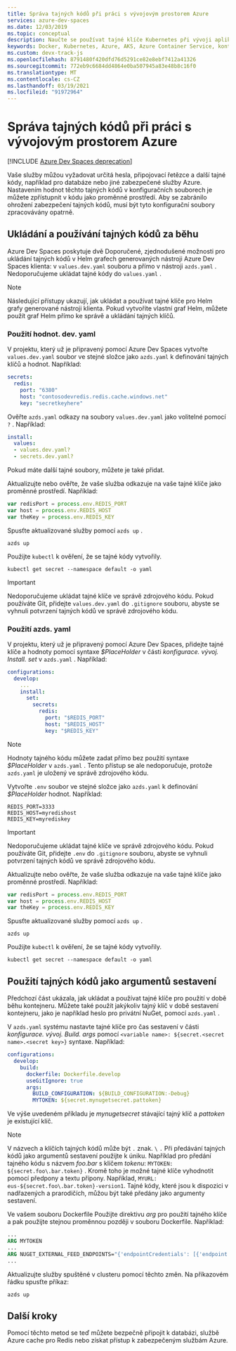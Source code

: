 ```yaml
---
title: Správa tajných kódů při práci s vývojovým prostorem Azure
services: azure-dev-spaces
ms.date: 12/03/2019
ms.topic: conceptual
description: Naučte se používat tajné klíče Kubernetes při vývoji aplikací s využitím Azure Dev Spaces nebo při jejich sestavování.
keywords: Docker, Kubernetes, Azure, AKS, Azure Container Service, kontejnery
ms.custom: devx-track-js
ms.openlocfilehash: 8791480f420dfd76d5291ce82e8ebf7412a41326
ms.sourcegitcommit: 772eb9c6684dd4864e0ba507945a83e48b8c16f0
ms.translationtype: MT
ms.contentlocale: cs-CZ
ms.lasthandoff: 03/19/2021
ms.locfileid: "91972964"
---
```

# <a name="how-to-manage-secrets-when-working-with-an-azure-dev-space"></a>Správa tajných kódů při práci s vývojovým prostorem Azure

[!INCLUDE [Azure Dev Spaces deprecation](../../../includes/dev-spaces-deprecation.md)]

Vaše služby můžou vyžadovat určitá hesla, připojovací řetězce a další tajné kódy, například pro databáze nebo jiné zabezpečené služby Azure. Nastavením hodnot těchto tajných kódů v konfiguračních souborech je můžete zpřístupnit v kódu jako proměnné prostředí.  Aby se zabránilo ohrožení zabezpečení tajných kódů, musí být tyto konfigurační soubory zpracovávány opatrně.

## <a name="storing-and-using-runtime-secrets"></a>Ukládání a používání tajných kódů za běhu

Azure Dev Spaces poskytuje dvě Doporučené, zjednodušené možnosti pro ukládání tajných kódů v Helm grafech generovaných nástroji Azure Dev Spaces klienta: v `values.dev.yaml` souboru a přímo v nástroji `azds.yaml` . Nedoporučujeme ukládat tajné kódy do `values.yaml` .

> [!NOTE]
> Následující přístupy ukazují, jak ukládat a používat tajné klíče pro Helm grafy generované nástroji klienta. Pokud vytvoříte vlastní graf Helm, můžete použít graf Helm přímo ke správě a ukládání tajných klíčů.

### <a name="using-valuesdevyaml"></a>Použití hodnot. dev. yaml

V projektu, který už je připravený pomocí Azure Dev Spaces vytvořte `values.dev.yaml` soubor ve stejné složce jako `azds.yaml` k definování tajných klíčů a hodnot. Například:

```yaml
secrets:
  redis:
    port: "6380"
    host: "contosodevredis.redis.cache.windows.net"
    key: "secretkeyhere"
```

Ověřte `azds.yaml` odkazy na soubory `values.dev.yaml` jako volitelné pomocí `?` . Například:

```yaml
install:
  values:
  - values.dev.yaml?
  - secrets.dev.yaml?
```

Pokud máte další tajné soubory, můžete je také přidat.

Aktualizujte nebo ověřte, že vaše služba odkazuje na vaše tajné klíče jako proměnné prostředí. Například:

```javascript
var redisPort = process.env.REDIS_PORT
var host = process.env.REDIS_HOST
var theKey = process.env.REDIS_KEY
```
    
Spusťte aktualizované služby pomocí `azds up` .

```console
azds up
```
 
Použijte `kubectl` k ověření, že se tajné kódy vytvořily.

```console
kubectl get secret --namespace default -o yaml 
```

> [!IMPORTANT]
> Nedoporučujeme ukládat tajné klíče ve správě zdrojového kódu. Pokud používáte Git, přidejte `values.dev.yaml` do `.gitignore` souboru, abyste se vyhnuli potvrzení tajných kódů ve správě zdrojového kódu.

### <a name="using-azdsyaml"></a>Použití azds. yaml

V projektu, který už je připravený pomocí Azure Dev Spaces, přidejte tajné klíče a hodnoty pomocí syntaxe *$PlaceHolder* v části *konfigurace. vývoj. Install. set* v `azds.yaml` . Například:

```yaml
configurations:
  develop:
    ...
    install:
      set:
        secrets:
          redis:
            port: "$REDIS_PORT"
            host: "$REDIS_HOST"
            key: "$REDIS_KEY"
```

> [!NOTE]
> Hodnoty tajného kódu můžete zadat přímo bez použití syntaxe *$PlaceHolder* v `azds.yaml` . Tento přístup se ale nedoporučuje, protože `azds.yaml` je uložený ve správě zdrojového kódu.
     
Vytvořte `.env` soubor ve stejné složce jako `azds.yaml` k definování *$PlaceHolder* hodnot. Například:

```
REDIS_PORT=3333
REDIS_HOST=myredishost
REDIS_KEY=myrediskey
```

> [!IMPORTANT]
> Nedoporučujeme ukládat tajné klíče ve správě zdrojového kódu. Pokud používáte Git, přidejte `.env` do `.gitignore` souboru, abyste se vyhnuli potvrzení tajných kódů ve správě zdrojového kódu.

Aktualizujte nebo ověřte, že vaše služba odkazuje na vaše tajné klíče jako proměnné prostředí. Například:

```javascript
var redisPort = process.env.REDIS_PORT
var host = process.env.REDIS_HOST
var theKey = process.env.REDIS_KEY
```
    
Spusťte aktualizované služby pomocí `azds up` .

```console
azds up
```
 
Použijte `kubectl` k ověření, že se tajné kódy vytvořily.

```console
kubectl get secret --namespace default -o yaml 
```

## <a name="using-secrets-as-build-arguments"></a>Použití tajných kódů jako argumentů sestavení

Předchozí část ukázala, jak ukládat a používat tajné klíče pro použití v době běhu kontejneru. Můžete také použít jakýkoliv tajný klíč v době sestavení kontejneru, jako je například heslo pro privátní NuGet, pomocí `azds.yaml` .

V `azds.yaml` systému nastavte tajné klíče pro čas sestavení v části *konfigurace. vývoj. Build. args* pomocí `<variable name>: ${secret.<secret name>.<secret key>}` syntaxe. Například:

```yaml
configurations:
  develop:
    build:
      dockerfile: Dockerfile.develop
      useGitIgnore: true
      args:
        BUILD_CONFIGURATION: ${BUILD_CONFIGURATION:-Debug}
        MYTOKEN: ${secret.mynugetsecret.pattoken}
```

Ve výše uvedeném příkladu je *mynugetsecret* stávající tajný klíč a *pattoken* je existující klíč.

>[!NOTE]
> V názvech a klíčích tajných kódů může být `.` znak. `\` `.` Při předávání tajných kódů jako argumentů sestavení použijte k úniku. Například pro předání tajného kódu s názvem *foo.bar* s klíčem *tokenu*: `MYTOKEN: ${secret.foo\.bar.token}` . Kromě toho je možné tajné klíče vyhodnotit pomocí předpony a textu přípony. Například, `MYURL: eus-${secret.foo\.bar.token}-version1`. Tajné kódy, které jsou k dispozici v nadřazených a prarodičích, můžou být také předány jako argumenty sestavení.

Ve vašem souboru Dockerfile Použijte direktivu *arg* pro použití tajného klíče a pak použijte stejnou proměnnou později v souboru Dockerfile. Například:

```dockerfile
...
ARG MYTOKEN
...
ARG NUGET_EXTERNAL_FEED_ENDPOINTS="{'endpointCredentials': [{'endpoint':'PRIVATE_NUGET_ENDPOINT', 'password':'${MYTOKEN}'}]}"
...
```

Aktualizujte služby spuštěné v clusteru pomocí těchto změn. Na příkazovém řádku spusťte příkaz:

```
azds up
```

## <a name="next-steps"></a>Další kroky

Pomocí těchto metod se teď můžete bezpečně připojit k databázi, službě Azure cache pro Redis nebo získat přístup k zabezpečeným službám Azure.
 
